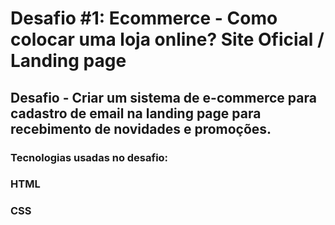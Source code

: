 # Desafio #1: Ecommerce - Como colocar uma loja online? Site Oficial / Landing page

## Desafio - Criar um sistema de e-commerce para cadastro de email na landing page para recebimento de novidades e promoções.

### Tecnologias usadas no desafio:
### HTML
### CSS
